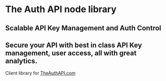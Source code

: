 # The Auth API node library
## Scalable API Key Management and Auth Control
## Secure your API with best in class API Key management, user access, all with great analytics.

Client library for [TheAuthAPI.com](https://theauthapi.com)
